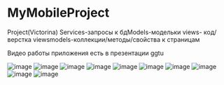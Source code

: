 # MyMobileProject
Project(Victorina)
Services-запросы к бдModels-модельки
views- код/верстка
viewsmodels-коллекции/методы/свойства к страницам

Видео работы приложения есть в презентации ggtu


![image](https://user-images.githubusercontent.com/78019072/164568908-54aa445f-86fd-4b47-a9bf-ba4d1d659e1e.png)
![image](https://user-images.githubusercontent.com/78019072/164568913-7487e799-2947-4578-a73d-2323319d611e.png)
![image](https://user-images.githubusercontent.com/78019072/164568919-2e7d7a47-6bab-45c2-9d01-03b3b58c602e.png)
![image](https://user-images.githubusercontent.com/78019072/164568920-2b69f579-3006-49ec-a061-85cc8e8ed01a.png)
![image](https://user-images.githubusercontent.com/78019072/164568925-2eb98619-543b-47d7-b69e-6a2c355f8047.png)
![image](https://user-images.githubusercontent.com/78019072/164568929-43c494b6-37d9-41e0-82e5-5425ae4bd11a.png)
![image](https://user-images.githubusercontent.com/78019072/164568935-b9376b31-246e-4c5f-a827-7c590bd9e421.png)
![image](https://user-images.githubusercontent.com/78019072/164568937-d5dc7cd5-6149-41be-98b0-07be07eba517.png)
![image](https://user-images.githubusercontent.com/78019072/164568941-48c94de2-40f4-47ed-86bd-7056a85fc61f.png)
![image](https://user-images.githubusercontent.com/78019072/164568945-e259b01d-7b2f-49e2-9f88-9fc628918dbf.png)
